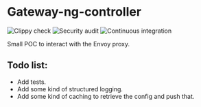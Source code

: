 # Gateway-ng-controller

![Clippy check](https://github.com/3scale/gateway-ng-controller/workflows/Clippy%20check/badge.svg)
![Security audit](https://github.com/3scale/gateway-ng-controller/workflows/Security%20audit/badge.svg)
![Continuous integration](https://github.com/3scale/gateway-ng-controller/workflows/Continuous%20integration/badge.svg)

Small POC to interact with the Envoy proxy.

## Todo list:

- Add tests.
- Add some kind of structured logging.
- Add some kind of caching to retrieve the config and push that. 
